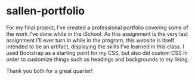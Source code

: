 # sallen-portfolio

For my final project, I've created a professional portfolio covering some of the work I've done while in the iSchool. As this assignment is the very last assignment I'll ever turn in while in the program, this website is itself intended to be an artifact, displaying the skills I've learned in this class. I used Bootstrap as a starting point for my CSS, but also did custom CSS in order to customize things such as headings and backgrounds to my liking.

Thank you both for a great quarter!